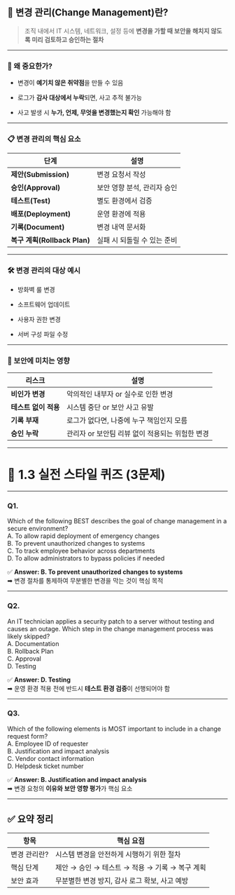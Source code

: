 ## 🔧 변경 관리(Change Management)란?

> 조직 내에서 IT 시스템, 네트워크, 설정 등에 **변경을 가할 때 보안을 해치지 않도록 미리 검토하고 승인하는 절차**

---

### 📌 왜 중요한가?

- 변경이 **예기치 않은 취약점**을 만들 수 있음
    
- 로그가 **감사 대상에서 누락**되면, 사고 추적 불가능
    
- 사고 발생 시 **누가, 언제, 무엇을 변경했는지 확인** 가능해야 함
    

---

### 📋 변경 관리의 핵심 요소

| 단계                       | 설명               |
| ------------------------ | ---------------- |
| **제안(Submission)**       | 변경 요청서 작성        |
| **승인(Approval)**         | 보안 영향 분석, 관리자 승인 |
| **테스트(Test)**            | 별도 환경에서 검증       |
| **배포(Deployment)**       | 운영 환경에 적용        |
| **기록(Document)**         | 변경 내역 문서화        |
| **복구 계획(Rollback Plan)** | 실패 시 되돌릴 수 있는 준비 |

---

### 🛠 변경 관리의 대상 예시

- 방화벽 룰 변경
    
- 소프트웨어 업데이트
    
- 사용자 권한 변경
    
- 서버 구성 파일 수정
    

---

### 🔁 보안에 미치는 영향

|리스크|설명|
|---|---|
|**비인가 변경**|악의적인 내부자 or 실수로 인한 변경|
|**테스트 없이 적용**|시스템 중단 or 보안 사고 유발|
|**기록 부재**|로그가 없다면, 나중에 누구 책임인지 모름|
|**승인 누락**|관리자 or 보안팀 리뷰 없이 적용되는 위험한 변경|

---

# 🧪 1.3 실전 스타일 퀴즈 (3문제)

---

### **Q1.**

Which of the following BEST describes the goal of change management in a secure environment?  
A. To allow rapid deployment of emergency changes  
B. To prevent unauthorized changes to systems  
C. To track employee behavior across departments  
D. To allow administrators to bypass policies if needed

✅ **Answer: B. To prevent unauthorized changes to systems**  
➡ 변경 절차를 통제하여 무분별한 변경을 막는 것이 핵심 목적

---

### **Q2.**

An IT technician applies a security patch to a server without testing and causes an outage. Which step in the change management process was likely skipped?  
A. Documentation  
B. Rollback Plan  
C. Approval  
D. Testing

✅ **Answer: D. Testing**  
➡ 운영 환경 적용 전에 반드시 **테스트 환경 검증**이 선행되어야 함

---

### **Q3.**

Which of the following elements is MOST important to include in a change request form?  
A. Employee ID of requester  
B. Justification and impact analysis  
C. Vendor contact information  
D. Helpdesk ticket number

✅ **Answer: B. Justification and impact analysis**  
➡ 변경 요청의 **이유와 보안 영향 평가**가 핵심 요소

---

## ✅ 요약 정리

|항목|핵심 요점|
|---|---|
|변경 관리란?|시스템 변경을 안전하게 시행하기 위한 절차|
|핵심 단계|제안 → 승인 → 테스트 → 적용 → 기록 → 복구 계획|
|보안 효과|무분별한 변경 방지, 감사 로그 확보, 사고 예방|